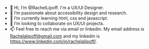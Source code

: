 - 👋 Hi, I’m @RachelLipoff. I'm a UX/UI Designer.
- 👀 I’m passionate about accessibility design and research.
- 🌱 I’m currently learning html, css and javascript. 
- 💞️ I’m looking to collaborate on UX/UI projects.
- 📫 Feel free to reach me via email or linkedin. My email address is Rachelalipoff@gmail.com and my linkedin is https://www.linkedin.com/in/rachelalipoff/. 

<!---
RachelLipoff/RachelLipoff is a ✨ special ✨ repository because its `README.md` (this file) appears on your GitHub profile.
You can click the Preview link to take a look at your changes.
--->
